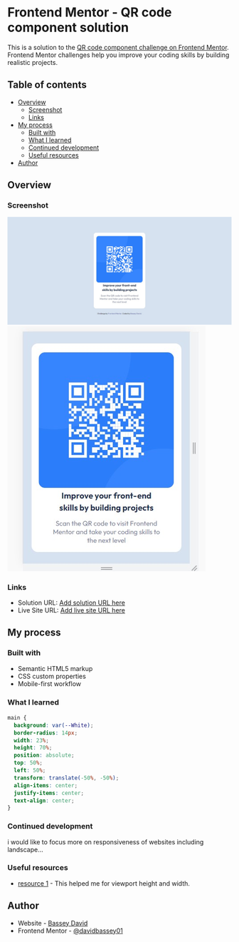 # Frontend Mentor - QR code component solution

This is a solution to the [QR code component challenge on Frontend Mentor](https://www.frontendmentor.io/challenges/qr-code-component-iux_sIO_H). Frontend Mentor challenges help you improve your coding skills by building realistic projects.

## Table of contents

- [Overview](#overview)
  - [Screenshot](#screenshot)
  - [Links](#links)
- [My process](#my-process)
  - [Built with](#built-with)
  - [What I learned](#what-i-learned)
  - [Continued development](#continued-development)
  - [Useful resources](#useful-resources)
- [Author](#author)

## Overview

### Screenshot

![](./screenshot.jpg)
![](./screenshot2.jpg)

### Links

- Solution URL: [Add solution URL here](https://github.com/Davidbassey01/Project1.git)
- Live Site URL: [Add live site URL here](http://127.0.0.1:5500/index.html)

## My process

### Built with

- Semantic HTML5 markup
- CSS custom properties
- Mobile-first workflow

### What I learned

```css
main {
  background: var(--White);
  border-radius: 14px;
  width: 23%;
  height: 70%;
  position: absolute;
  top: 50%;
  left: 50%;
  transform: translate(-50%, -50%);
  align-items: center;
  justify-items: center;
  text-align: center;
}
```

### Continued development

i would like to focus more on responsiveness of websites including landscape...

### Useful resources

- [resource 1](https://www.w3schools.com) - This helped me for viewport height and width.

## Author

- Website - [Bassey David](https://github.com/Davidbassey01/Project1.git)
- Frontend Mentor - [@davidbassey01](https://www.frontendmentor.io/profile/davidbassey01)
